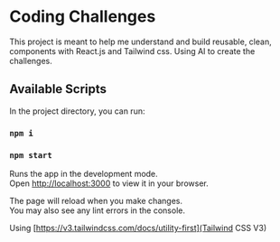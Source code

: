 # Coding Challenges

This project is meant to help me understand and build reusable, clean, components with React.js and Tailwind css. Using AI to create the challenges.

## Available Scripts

In the project directory, you can run:

### `npm i`

### `npm start`

Runs the app in the development mode.\
Open [http://localhost:3000](http://localhost:3000) to view it in your browser.

The page will reload when you make changes.\
You may also see any lint errors in the console.


Using [https://v3.tailwindcss.com/docs/utility-first](Tailwind CSS V3)
